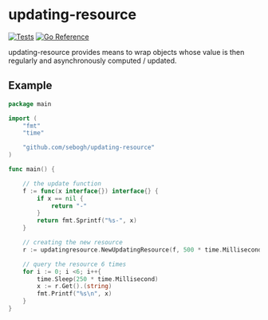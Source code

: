 # updating-resource

[![Tests](https://github.com/sebogh/updating-resource/workflows/Tests/badge.svg)](https://github.com/sebogh/updating-resource/actions?query=workflow%3ATests)
[![Go Reference](https://pkg.go.dev/badge/github.com/sebogh/updating-resource.svg)](https://pkg.go.dev/github.com/sebogh/updating-resource)

updating-resource provides means to wrap objects whose value is then regularly and asynchronously computed / updated.

## Example

~~~~ .go
package main

import (
	"fmt"
	"time"

	"github.com/sebogh/updating-resource"
)

func main() {

	// the update function
	f := func(x interface{}) interface{} {
		if x == nil {
			return "-"
		}
		return fmt.Sprintf("%s-", x)
	}

	// creating the new resource
	r := updatingresource.NewUpdatingResource(f, 500 * time.Millisecond)

	// query the resource 6 times
	for i := 0; i <6; i++{
		time.Sleep(250 * time.Millisecond)
		x := r.Get().(string)
		fmt.Printf("%s\n", x)
	}
}
~~~~